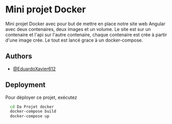 
# Mini projet Docker

Mini projet Docker avec pour but de mettre en place notre site web Angular avec deux contenaires, deux images et un volume. Le site est sur un contenaire et l'api sur l'autre contenaire, chaque contenaire est crée à partir d'une image crée. Le tout est lancé grace à un docker-compose. 

## Authors

- [@EduardoXavier612](https://www.github.com/EduardoXavier612)


## Deployment

Pour déployer ce projet, exécutez

```bash
  cd Da Projet docker
  docker-compose build
  docker-compose up
```

